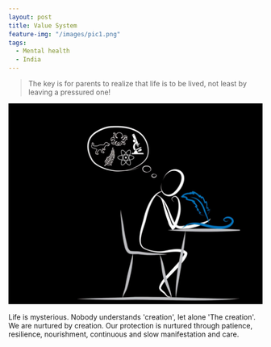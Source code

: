 ```yaml
---
layout: post
title: Value System
feature-img: "/images/pic1.png"
tags:
  - Mental health
  - India
---
```


> The key is for parents to realize that life is to be lived, not least by leaving a pressured one! 

![The Purveyor](/images/pic1.png)

Life is mysterious. Nobody understands 'creation', let alone 'The creation'. We are nurtured by creation. Our protection is nurtured through patience, resilience, nourishment, continuous and slow manifestation and care.
